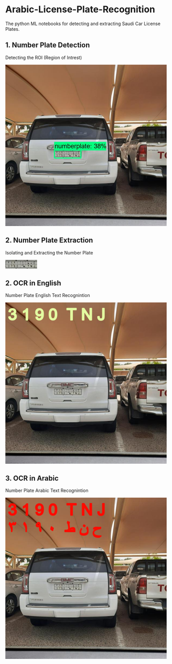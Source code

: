 # Arabic-License-Plate-Recognition

The python ML notebooks for detecting and extracting Saudi Car License Plates.

## 1. Number Plate Detection

Detecting the ROI (Region of Intrest)

![ROI](https://github.com/AamirKhaan/Arabic-License-Plate-Recognition/blob/main/codes/workspace/images/detected/Dcar_364.jpg)

## 2. Number Plate Extraction

Isolating and Extracting the Number Plate

![Number Plate](https://github.com/AamirKhaan/Arabic-License-Plate-Recognition/blob/main/codes/workspace/images/plates/pcar_364.jpg)

## 2. OCR in English

Number Plate English Text Recognintion

![Number Plate Text](https://github.com/AamirKhaan/Arabic-License-Plate-Recognition/blob/main/codes/workspace/images/results_EN/result.png)

## 3. OCR in Arabic

Number Plate Arabic Text Recognintion

![Number Plate Text](https://github.com/AamirKhaan/Arabic-License-Plate-Recognition/blob/main/codes/workspace/images/results_EN/resulta.png)